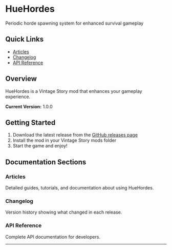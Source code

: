 # HueHordes

Periodic horde spawning system for enhanced survival gameplay

## Quick Links

- [Articles](articles/)
- [Changelog](changelog/)
- [API Reference](api/)

## Overview

HueHordes is a Vintage Story mod that enhances your gameplay experience.

**Current Version:** 1.0.0

## Getting Started

1. Download the latest release from the [GitHub releases page](https://github.com/HueByte/VintageHue/releases)
2. Install the mod in your Vintage Story mods folder
3. Start the game and enjoy!

## Documentation Sections

### Articles

Detailed guides, tutorials, and documentation about using HueHordes.

### Changelog

Version history showing what changed in each release.

### API Reference

Complete API documentation for developers.

---
